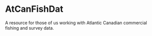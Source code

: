 # AtCanFishDat
A resource for those of us working with Atlantic Canadian commercial fishing and survey data.

